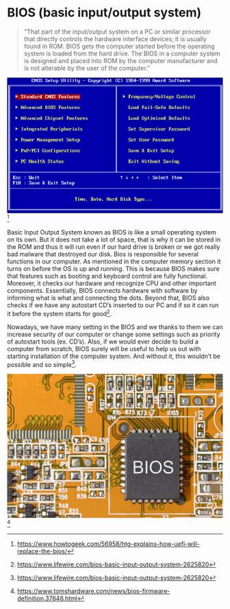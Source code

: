 # BIOS (basic input/output system) 
>“That part of the input/output system on a PC or similar processor that directly controls the hardware interface devices; it is usually found in ROM. BIOS gets the computer started before the operating system is loaded from the hard drive. The BIOS in a computer system is designed and placed into ROM by the computer manufacturer and is not alterable by the user of the computer.”
>
![](images/bios1.png)[^3]

Basic Input Output System known as BIOS is like a small operating system on its own. But it does not take a lot of space, that is why it can be stored in the ROM and thus it will run even if our hard drive is broken or we got really bad malware that destroyed our disk. 
Bios is responsible for several functions in our computer. As mentioned in the computer memory section it turns on before the OS is up and running. This is because BIOS makes sure that features such as booting and keyboard control are fully functional. Moreover, it checks our hardware and recognize CPU and other important components. Essentially, BIOS connects hardware with software by informing what is what and connecting the dots. Beyond that, BIOS also checks if we have any autostart CD’s inserted to our PC and if so it can run it before the system starts for good[^1]. 

Nowadays, we have many setting in the BIOS and we thanks to them we can increase security of our computer or change some settings such as priority of autostart tools (ex. CD’s). Also, if we would ever decide to build a computer from scratch, BIOS surely will be useful to help us out with starting installation of the computer system. And without it, this wouldn’t be possible and so simple[^2]. 


![](images/bios.jpeg)[^4]


[^1]:https://www.lifewire.com/bios-basic-input-output-system-2625820
[^2]:https://www.lifewire.com/bios-basic-input-output-system-2625820
[^3]:https://www.howtogeek.com/56958/htg-explains-how-uefi-will-replace-the-bios/
[^4]:https://www.tomshardware.com/news/bios-firmware-definition,37646.html
